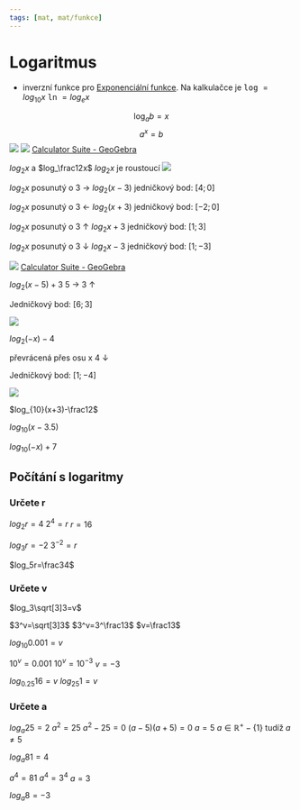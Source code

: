 ```yaml
---
tags: [mat, mat/funkce]
---
```

# Logaritmus
- inverzní funkce pro [Exponenciální funkce](Exponenciální%20funkce.md).
Na kalkulačce je <kbd>log</kbd> $= log_{10}x$
<kbd>ln</kbd> $= log_ex$


$$
\log_ab=x
$$
$$
a^x=b
$$
![](Pasted%20image%2020221122130441.png)
![](Pasted%20image%2020221122130451.png)
[Calculator Suite - GeoGebra](https://www.geogebra.org/calculator/buu77xnz)

$log_2x$ a $log_\frac12x$
$log_2x$ je roustoucí
![](Pasted%20image%2020221122133140.png)

$log_2x$ posunutý o 3 →
$log_2(x-3)$
jedničkový bod: $[4;0]$

$log_2x$ posunutý o 3 ←
$log_2(x+3)$
jedničkový bod: $[-2;0]$

$log_2x$ posunutý o 3 $\uparrow$ 
$log_2x+3$
jedničkový bod: $[1;3]$

$log_2x$ posunutý o 3 $\downarrow$
$log_2x-3$
jedničkový bod: $[1;-3]$

![](Pasted%20image%2020221123111325.png)
[Calculator Suite - GeoGebra](https://www.geogebra.org/calculator/rvbswpyq)

$log_2(x-5)+3$
5 →
3 $\uparrow$

Jedničkový bod: $[6;3]$

![](Pasted%20image%2020221123113129.png)

$log_2(-x)-4$

převrácená přes osu x
4 $\downarrow$

Jedničkový bod: $[1;-4]$

![](Pasted%20image%2020221123113224.png)

$log_{10}(x+3)-\frac12$

$log_{10}(x-3.5)$

$log_{10}(-x)+7$


## Počítání s logaritmy

### Určete r
$log_2r=4$
$2^4=r$
$r=16$

$log_3r=-2$
$3^{-2}=r$

$log_5r=\frac34$


### Určete v

$log_3\sqrt[3]3=v$

$3^v=\sqrt[3]3$
$3^v=3^\frac13$
$v=\frac13$

$log_{10}0.001=v$

$10^v=0.001$
$10^v=10^{-3}$
$v=-3$

$log_{0.25}16=v$
$log_{25}1=v$

### Určete a

$log_a25=2$
$a^2=25$
$a^2-25=0$
$(a-5)(a+5)=0$
$a=5$
$a\in\mathbb{R}^+-\{1\}$ tudíž $a\not=5$

$log_a81=4$

$a^4=81$
$a^4=3^4$
$a=3$

$log_a8=-3$